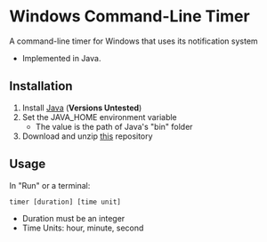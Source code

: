 # Windows Command-Line Timer
A command-line timer for Windows that uses its notification system
* Implemented in Java.

## Installation
1. Install [Java](https://www.oracle.com/java/technologies/downloads/) (**Versions Untested**)
2. Set the JAVA_HOME environment variable
    * The value is the path of Java's "bin" folder
3. Download and unzip <ins>this</ins> repository

## Usage
In "Run" or a terminal:

```
timer [duration] [time unit]
```

* Duration must be an integer
* Time Units: hour, minute, second